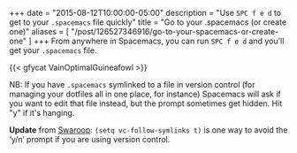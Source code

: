+++
date = "2015-08-12T10:00:00-05:00"
description = "Use `SPC f e d` to get to your `.spacemacs` file quickly"
title = "Go to your .spacemacs (or create one)"
aliases = [
  "/post/126527346916/go-to-your-spacemacs-or-create-one"
]
+++
From anywhere in Spacemacs, you can run `SPC f e d` and you'll get your
`.spacemacs` file.

{{< gfycat VainOptimalGuineafowl >}}

NB: If you have `.spacemacs` symlinked to a file in version control (for
managing your dotfiles all in one place, for instance) Spacemacs will ask if
you want to edit that file instead, but the prompt sometimes get hidden. Hit
"y" if it's hanging.

**Update** from [Swaroop](https://twitter.com/swaroopch): `(setq
vc-follow-symlinks t)` is one way to avoid the &lsquo;y/n&rsquo; prompt if you
are using version control.
